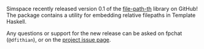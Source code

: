 Simspace recently released version 0.1 of the [file-path-th](https://github.com/Simspace/file-path-th) library on
GitHub! The package contains a utility for embedding relative filepaths in Template Haskell.

Any questions or support for the new release can be asked on fpchat (`@dfithian`), or on the
[project issue page](https://github.com/Simspace/file-path-th/issues/).
